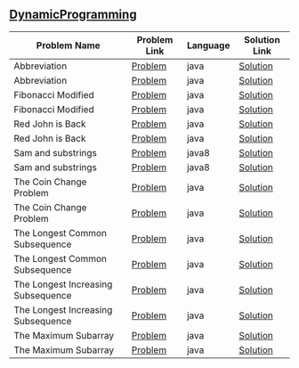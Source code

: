 ## [DynamicProgramming](https://www.hackerrank.com/domains/algorithms/dynamic-programming)

|Problem Name|Problem Link|Language|Solution Link|
---|---|---|---
|Abbreviation|[Problem](https://www.hackerrank.com/challenges/abbr/problem)|java|[Solution](./Abbreviation.java)|
|Abbreviation|[Problem](https://www.hackerrank.com/challenges/abbr/problem)|java|[Solution](./Abbreviation.java)|
|Fibonacci Modified|[Problem](https://www.hackerrank.com/challenges/fibonacci-modified/problem)|java|[Solution](./FibonacciModified.java)|
|Fibonacci Modified|[Problem](https://www.hackerrank.com/challenges/fibonacci-modified/problem)|java|[Solution](./FibonacciModified.java)|
|Red John is Back|[Problem](https://www.hackerrank.com/challenges/red-john-is-back/problem)|java|[Solution](./RedJohnisBack.java)|
|Red John is Back|[Problem](https://www.hackerrank.com/challenges/red-john-is-back/problem)|java|[Solution](./RedJohnisBack.java)|
|Sam and substrings|[Problem](https://www.hackerrank.com/challenges/sam-and-substrings/problem)|java8|[Solution](./Samandsubstrings.java)|
|Sam and substrings|[Problem](https://www.hackerrank.com/challenges/sam-and-substrings/problem)|java8|[Solution](./Samandsubstrings.java)|
|The Coin Change Problem|[Problem](https://www.hackerrank.com/challenges/coin-change/problem)|java|[Solution](./TheCoinChangeProblem.java)|
|The Coin Change Problem|[Problem](https://www.hackerrank.com/challenges/coin-change/problem)|java|[Solution](./TheCoinChangeProblem.java)|
|The Longest Common Subsequence|[Problem](https://www.hackerrank.com/challenges/dynamic-programming-classics-the-longest-common-subsequence/problem)|java|[Solution](./TheLongestCommonSubsequence.java)|
|The Longest Common Subsequence|[Problem](https://www.hackerrank.com/challenges/dynamic-programming-classics-the-longest-common-subsequence/problem)|java|[Solution](./TheLongestCommonSubsequence.java)|
|The Longest Increasing Subsequence|[Problem](https://www.hackerrank.com/challenges/longest-increasing-subsequent/problem)|java|[Solution](./TheLongestIncreasingSubsequence.java)|
|The Longest Increasing Subsequence|[Problem](https://www.hackerrank.com/challenges/longest-increasing-subsequent/problem)|java|[Solution](./TheLongestIncreasingSubsequence.java)|
|The Maximum Subarray|[Problem](https://www.hackerrank.com/challenges/maxsubarray/problem)|java|[Solution](./TheMaximumSubarray.java)|
|The Maximum Subarray|[Problem](https://www.hackerrank.com/challenges/maxsubarray/problem)|java|[Solution](./TheMaximumSubarray.java)|
